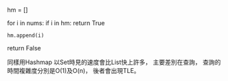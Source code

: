 hm = []

for i in nums:
    if i in hm:
        return True
    
    hm.append(i)

return False

同樣用Hashmap
以Set時見的速度會比List快上許多，
主要差別在查詢，
查詢的時間複雜度分別是O(1)及O(n)，
後者會出現TLE。